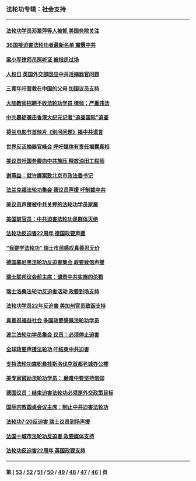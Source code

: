 ### 法轮功专辑：社会支持
---
#### [法轮功学员邓翠萍等人被抓 美国务院关注](../../pages/nf4386/n13451524.md?12250430) 
#### [36国接迫害法轮功者最新名单 震慑中共](../../pages/nf4386/n13445909.md?12250430) 
#### [梁小军律师吊照听证 被指走过场](../../pages/nf4386/n13437662.md?12250430) 
#### [人权日 英国外交部回应中共活摘器官问题](../../pages/nf4386/n13430243.md?12250430) 
#### [三青年吁营救在中国的父母 加国议员支持](../../pages/nf4386/n13429744.md?12250430) 
#### [大陆教师招聘不收法轮功学员 律师：严重违法](../../pages/nf4386/n13365839.md?12250430) 
#### [中共暴徒袭击香港大纪元记者“追查国际”追查](../../pages/nf4386/n13343404.md?12250430) 
#### [荷兰电影节首映片《别问问题》揭中共谎言](../../pages/nf4386/n13321179.md?12250430) 
#### [世界反活摘器官峰会 呼吁媒体有责任揭露真相](../../pages/nf4386/n13264475.md?12250430) 
#### [美议员吁国务卿向中共施压 释放油田工程师](../../pages/nf4386/n13233845.md?12250430) 
#### [谢燕益：就许娜案致北京市政法委书记](../../pages/nf4386/n13182701.md?12250430) 
#### [法兰克福法轮功集会 德议员声援 吁制裁中共](../../pages/nf4386/n13175975.md?12250430) 
#### [美议员声援被中共关押的法轮功学员家属](../../pages/nf4386/n13158310.md?12250430) 
#### [美国前官员：中共迫害法轮功是群体灭绝](../../pages/nf4386/n13157750.md?12250430) 
#### [法轮功反迫害22周年 德国政要声援](../../pages/nf4386/n13143632.md?12250430) 
#### [“我要学法轮功” 瑞士市民感叹真善忍无价](../../pages/nf4386/n13129633.md?12250430) 
#### [德国慕尼黑法轮功反迫害集会 政要致信声援](../../pages/nf4386/n13129148.md?12250430) 
#### [瑞士联邦议会前主席：谴责中共实施的杀戮](../../pages/nf4386/n13127336.md?12250430) 
#### [瑞士洛桑法轮功反迫害活动 政要到场支持](../../pages/nf4386/n13119398.md?12250430) 
#### [法轮功学员22年反迫害 美加州官员致函支持](../../pages/nf4386/n13118879.md?12250430) 
#### [真善忍福益社会 多国政要感佩法轮功学员](../../pages/nf4386/n13116951.md?12250430) 
#### [波兰法轮功学员集会 议员：必须停止迫害](../../pages/nf4386/n13116685.md?12250430) 
#### [全球政要声援法轮功 吁结束中共迫害](../../pages/nf4386/n13114441.md?12250430) 
#### [支持法轮功旗帜悬挂斯洛伐克首都老城办公楼](../../pages/nf4386/n13112261.md?12250430) 
#### [美专家鼓励法轮功学员： 磨难中要坚持信仰](../../pages/nf4386/n13108359.md?12250430) 
#### [德国议员：结束迫害法轮功必须是外交政策目标](../../pages/nf4386/n13109600.md?12250430) 
#### [国际宗教圆桌会议主席：制止中共迫害法轮功](../../pages/nf4386/n13108177.md?12250430) 
#### [法轮功7·20反迫害 瑞士议员到场声援](../../pages/nf4386/n13107072.md?12250430) 
#### [法国十城市法轮功反迫害 政要媒体支持](../../pages/nf4386/n13104833.md?12250430) 
#### [法轮功反迫害22周年 英国政要支持](../../pages/nf4386/n13091349.md?12250430) 

---
#### 第 [ [53](./53.md?12250430) / [52](./52.md?12250430) / [51](./51.md?12250430) / [50](./50.md?12250430) / [49](./49.md?12250430) / [48](./48.md?12250430) / [47](./47.md?12250430) / [46](./46.md?12250430) ] 页
